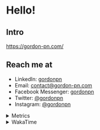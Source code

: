# Hello!

## Intro

<https://gordon-pn.com/>

## Reach me at

- LinkedIn: [gordonpn](https://www.linkedin.com/in/gordonpn/)
- Email: [contact@gordon-pn.com](mailto:contact@gordon-pn.com)
- Facebook Messenger: [gordonpn](https://www.messenger.com/t/Gordonpn)
- Twitter: [@gordonpn](https://twitter.com/Gordonpn)
- Instagram: [@gordonpn](https://www.instagram.com/gordonpn/)

<details>
  <summary>Metrics</summary>

  <img align="center" src="https://github.com/gordonpn/gordonpn/blob/master/github-metrics.svg" alt="GitHub Metrics">

</details>

<details>
  <summary>WakaTime</summary>

  <!--START_SECTION:waka-->
📊 **This Week I Spent My Time On** 

```text
💬 Programming Languages: 
Other                    28 hrs 53 mins      ████████████████████████░   95.36 % 
Java                     36 mins             █░░░░░░░░░░░░░░░░░░░░░░░░   02.01 % 
TypeScript               29 mins             ░░░░░░░░░░░░░░░░░░░░░░░░░   01.61 % 
HTML                     4 mins              ░░░░░░░░░░░░░░░░░░░░░░░░░   00.26 % 
JavaScript               4 mins              ░░░░░░░░░░░░░░░░░░░░░░░░░   00.22 % 

🔥 Editors: 
Chrome                   18 hrs 1 min        ███████████████░░░░░░░░░░   59.52 % 
Slack                    3 hrs 40 mins       ███░░░░░░░░░░░░░░░░░░░░░░   12.10 % 
Messages                 2 hrs 1 min         ██░░░░░░░░░░░░░░░░░░░░░░░   06.66 % 
Firefox                  1 hr 19 mins        █░░░░░░░░░░░░░░░░░░░░░░░░   04.38 % 
IntelliJ IDEA            1 hr 12 mins        █░░░░░░░░░░░░░░░░░░░░░░░░   04.01 % 
```


 Last Updated on 16/07/2025 10:30:43 UTC
<!--END_SECTION:waka-->
</details>
